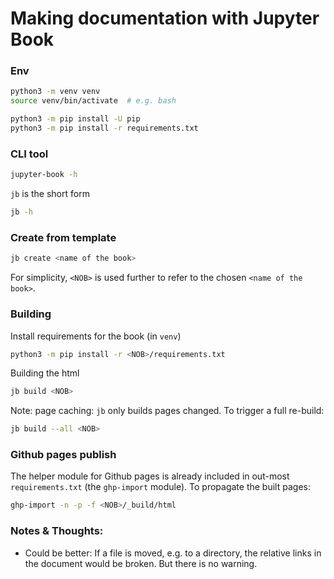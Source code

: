 # Making documentation with Jupyter Book

### Env
```bash
python3 -m venv venv
source venv/bin/activate  # e.g. bash

python3 -m pip install -U pip
python3 -m pip install -r requirements.txt
```

### CLI tool
```bash
jupyter-book -h
```

`jb` is the short form
```bash
jb -h
```

### Create from template
```bash
jb create <name of the book>
```

For simplicity, `<NOB>` is used further to refer to the chosen `<name of the book>`.

### Building
Install requirements for the book (in `venv`)
```bash
python3 -m pip install -r <NOB>/requirements.txt
```

Building the html
```bash
jb build <NOB>
```

Note: page caching: `jb` only builds pages changed. To trigger a full re-build:
```bash
jb build --all <NOB>
```

### Github pages publish
The helper module for Github pages is already included in out-most `requirements.txt` (the `ghp-import` module). To propagate the built pages:

```bash
ghp-import -n -p -f <NOB>/_build/html
```

### Notes & Thoughts:
* Could be better: If a file is moved, e.g. to a directory, the relative links in the document would be broken. But there is no warning.

